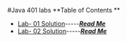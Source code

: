#Java 401 labs
**Table of Contents **
- [Lab- 01 Solution](code401challenges/src/main/java/code401challenges/ArrayReverse.java)-----[***Read Me***](code401challenges/allReadMe/lab01-README.md)
- [Lab- 02 Solution](code401challenges/src/main/java/code401challenges/ArrayShift.java)-----[***Read Me***](code401challenges/allReadMe/lab02-README.md)
